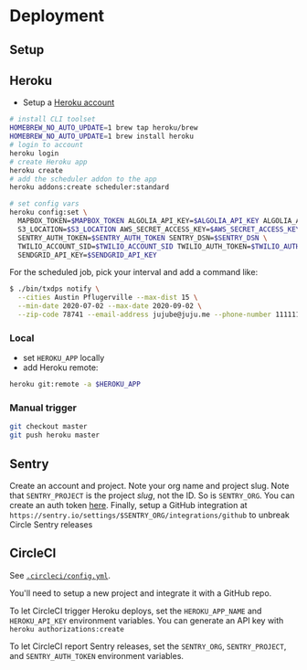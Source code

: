 # Deployment

## Setup

## Heroku

- Setup a [Heroku account](https://signup.heroku.com/)

```sh
# install CLI toolset
HOMEBREW_NO_AUTO_UPDATE=1 brew tap heroku/brew
HOMEBREW_NO_AUTO_UPDATE=1 brew install heroku
# login to account
heroku login
# create Heroku app
heroku create
# add the scheduler addon to the app
heroku addons:create scheduler:standard

# set config vars
heroku config:set \
  MAPBOX_TOKEN=$MAPBOX_TOKEN ALGOLIA_API_KEY=$ALGOLIA_API_KEY ALGOLIA_APP_ID=$ALGOLIA_APP_ID \
  S3_LOCATION=$S3_LOCATION AWS_SECRET_ACCESS_KEY=$AWS_SECRET_ACCESS_KEY AWS_ACCESS_KEY_ID=$AWS_ACCESS_KEY_ID \
  SENTRY_AUTH_TOKEN=$SENTRY_AUTH_TOKEN SENTRY_DSN=$SENTRY_DSN \
  TWILIO_ACCOUNT_SID=$TWILIO_ACCOUNT_SID TWILIO_AUTH_TOKEN=$TWILIO_AUTH_TOKEN TWILIO_PHONE_NUMBER=$TWILIO_PHONE_NUMBER \
  SENDGRID_API_KEY=$SENDGRID_API_KEY
```

For the scheduled job, pick your interval and add a command like:

```sh
$ ./bin/txdps notify \
  --cities Austin Pflugerville --max-dist 15 \
  --min-date 2020-07-02 --max-date 2020-09-02 \
  --zip-code 78741 --email-address jujube@juju.me --phone-number 111111111
```

### Local

- set `HEROKU_APP` locally
- add Heroku remote:

```sh
heroku git:remote -a $HEROKU_APP
```

### Manual trigger

```sh
git checkout master
git push heroku master
```

## Sentry

Create an account and project. Note your org name and project slug. Note that `SENTRY_PROJECT` is the project _slug_, not the ID. So is `SENTRY_ORG`. You can create an auth token [here](https://sentry.io/settings/account/api/auth-tokens/). Finally, setup a GitHub integration at `https://sentry.io/settings/$SENTRY_ORG/integrations/github` to unbreak Circle Sentry releases

## CircleCI

See [`.circleci/config.yml`](./.circleci/config.yml).

You'll need to setup a new project and integrate it with a GitHub repo.

To let CircleCI trigger Heroku deploys, set the `HEROKU_APP_NAME` and `HEROKU_API_KEY` environment variables. You can generate an API key with `heroku authorizations:create`

To let CircleCI report Sentry releases, set the `SENTRY_ORG`, `SENTRY_PROJECT`, and `SENTRY_AUTH_TOKEN` environment variables.
